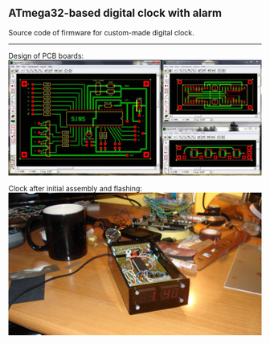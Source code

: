 ## ATmega32-based digital clock with alarm

Source code of firmware for custom-made digital clock.

---

Design of PCB boards:
![PCB design](/docs/pcb-design.jpg?raw=true "PCB design")

Clock after initial assembly and flashing:
![Assembled and working](/docs/working-example.jpg?raw=true "Assembled and working")
